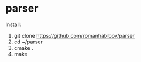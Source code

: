 # parser

Install:

1. git clone https://github.com/romanhabibov/parser
2. cd ~/parser
3. cmake .
4. make
